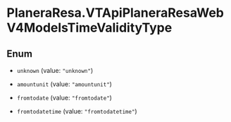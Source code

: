 # PlaneraResa.VTApiPlaneraResaWebV4ModelsTimeValidityType

## Enum


* `unknown` (value: `"unknown"`)

* `amountunit` (value: `"amountunit"`)

* `fromtodate` (value: `"fromtodate"`)

* `fromtodatetime` (value: `"fromtodatetime"`)


